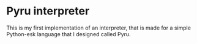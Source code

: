 # Pyru interpreter

This is my first implementation of an interpreter, that is made for a simple Python-esk language that I designed called Pyru.

